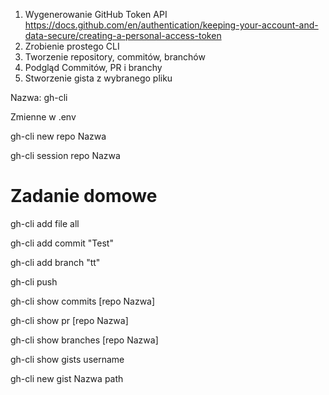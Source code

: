 1. Wygenerowanie GitHub Token API https://docs.github.com/en/authentication/keeping-your-account-and-data-secure/creating-a-personal-access-token
2. Zrobienie prostego CLI
3. Tworzenie repository, commitów, branchów
4. Podgląd Commitów, PR i branchy
5. Stworzenie gista z  wybranego pliku



Nazwa: gh-cli

Zmienne w .env

gh-cli new repo Nazwa

gh-cli session repo Nazwa

# Zadanie domowe
gh-cli add file all

gh-cli add commit "Test"

gh-cli add branch "tt"

gh-cli push

gh-cli show commits [repo Nazwa] 

gh-cli show pr [repo Nazwa]

gh-cli show branches [repo Nazwa]

gh-cli show gists username

gh-cli new gist Nazwa path

